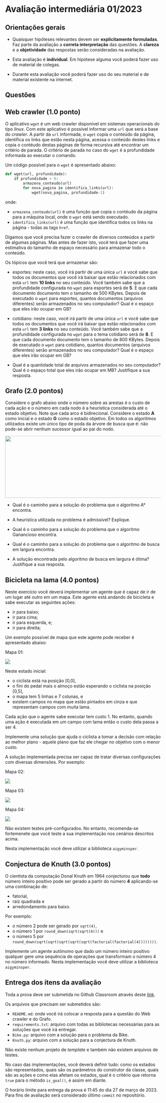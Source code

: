 # Avaliação intermediária 01/2023

## Orientações gerais

* Quaisquer hipóteses relevantes devem ser **explicitamente formuladas**. Faz parte da avaliação a **correta interpretação** das questões. A **clareza** e a **objetividade** das respostas serão consideradas na avaliação. 

* Esta avaliação é **individual**. Em hipótese alguma você poderá fazer uso de material de colegas.

* Durante esta avaliação você poderá fazer uso do seu material e de material existente na internet. 

## Questões

## Web crawler (1.0 ponto)

O aplicativo `wget` é um web crawler disponível em sistemas operacionais do tipo *linux*. Com este aplicativo é possível informar uma `url` que será a base do *crawler*. A partir da `url` informada, o `wget` copia o conteúdo da página, identifica os links que estão nesta página, acessa o conteúdo destes links e copia o contéudo destas páginas de forma recursiva até encontrar um critério de parada. O critério de parada no caso do `wget` é a profundidade informada ao executar o comando.

Um código possível para o `wget` é apresentado abaixo: 

```python
def wget(url, profundidade):
    if profundidade > 0:
        armazena_conteudo(url)
        for nova_pagina in identifica_links(url):
            wget(nova_pagina, profundidade-1)
```

onde: 

* `armazena_conteudo(url)` é uma função que copia o contéudo da página para a máquina local, onde o `wget` está sendo executado. 
* `identifica_links(url)` é uma função que identifica todos os links na página - todas as tags `href`. 


Digamos que você precisa fazer o crawler de diversos conteúdos a partir de algumas páginas. Mas antes de fazer isto, você terá que fazer uma estimativa do tamanho de espaço necessário para armazenar todo o conteúdo. 

Os tópicos que você terá que armazenar são: 

* esportes: neste caso, você irá partir de uma única `url` e você sabe que todos os documentos que você irá baixar que estão relacionados com esta `url` tem **10 links** no seu conteúdo. Você também sabe que a profundidade configurada no `wget` para esportes será de **5**. E que cada documento documento tem o tamanho de 500 KBytes. Depois de executado o `wget` para esportes, quantos documentos (arquivos diferentes) serão armazenados no seu computador? Qual é o espaço que eles irão ocupar em GB? 

* cotidiano: neste caso, você irá partir de uma única `url` e você sabe que todos os documentos que você irá baixar que estão relacionados com esta `url` tem **3 links** no seu conteúdo. Você também sabe que a profundidade configurada no `wget` para o tema cotidiano será de **8**. E que cada documento documento tem o tamanho de 800 KBytes. Depois de executado o `wget` para cotidiano, quantos documentos (arquivos diferentes) serão armazenados no seu computador? Qual é o espaço que eles irão ocupar em GB? 

* Qual é a quantidade total de arquivos armazenados no seu computador? Qual é o espaço total que eles irão ocupar em MB? Justifique a sua resposta. 


## Grafo (2.0 pontos)

Considere o grafo abaixo onde o número sobre as arestas é o custo de cada ação e o número em cada nodo é a heurística considerada até o
estado objetivo. Note que cada arco é bidirecional. Considere o estado **A** como inicial e o estado **G** como o estado objetivo. Em todos os algoritmos utilizados existe um único tipo de poda da árvore de busca que é: não pode-se abrir nenhum sucessor igual ao pai do nodo. 

<img src="img/grafo.png" width="800" height="200">

* Qual é o caminho para a solução do problema que o algoritmo A* encontra.

* A heurística utilizada no problema é admissível? Explique.

* Qual é o caminho para a solução do problema que o algoritmo Ganancioso encontra. 

* Qual é o caminho para a solução do problema que o algoritmo de busca em largura encontra. 

* A solução encontrada pelo algoritmo de busca em largura é ótima? Justifique a sua resposta. 

## Bicicleta na lama (4.0 pontos)

Neste exercício você deverá implementar um agente que é capaz de ir de um lugar até outro em um mapa. Este agente está andando de bicicleta e sabe executar as seguintes ações: 

* ir para baixo;
* ir para cima;
* ir para esquerda, e;
* ir para direita; 

Um exemplo possível de mapa que este agente pode receber é apresentado abaixo: 

Mapa 01: 

<img src="img/mapa_01.png"> 

Neste estado inicial: 

* o ciclista está na posição [0,0],
* o fim do pedal mais o almoço estão esperando o ciclista na posição [0,5],
* o mapa tem 5 linhas e 7 colunas, e
* existem campos no mapa que estão pintados em cinza e que representam campos com muita lama. 

Cada ação que o agente sabe executar tem custo 1. No entanto, quando uma ação é executada em um campo com lama então o custo dela passa a ser 4. 

Implemente uma solução que ajuda o ciclista a tomar a decisão com relação ao melhor plano - aquele plano que faz ele chegar no objetivo com o menor custo.

A solução implementada precisa ser capaz de tratar diversas configurações com diversas dimensões. Por exemplo:

Mapa 02:

<img src="img/mapa_01_01.png"> 

Mapa 03: 

<img src="img/mapa_02.png"> 

Mapa 04: 

<img src="img/mapa_03.png"> 

Não existem testes pré-configurados. No entanto, recomenda-se fortemenete que você teste a sua implementação nos cenários descritos acima.

Nesta implementação você deve utilizar a biblioteca `aigyminsper`.

## Conjectura de Knuth (3.0 pontos)

O cientista da computação Donal Knuth em 1964 conjecturou que **todo** número inteiro positivo pode ser gerado a partir do número **4** aplicando-se uma combinação de:

* fatorial, 
* raiz quadrada e 
* arredondamento para baixo. 

Por exemplo: 

* o número 2 pode ser gerado por `sqrt(4)`, 
* o número 1 por `round_down(sqrt(sqrt(4)))` e 
* o número 5 por `round_down(sqrt(sqrt(sqrt(sqrt(sqrt(factorial(factorial(4))))))))`.

Implemente um agente autônomo que dado um número inteiro positivo qualquer gere uma sequência de operações que transformam o número 4 no número informado. Nesta implementação você deve utilizar a biblioteca `aigyminsper`. 

## Entrega dos itens da avaliação

Toda a prova deve ser submetida no Github Classroom através deste [link](https://classroom.github.com/a/MD_gKLBn).

Os arquivos que precisam ser submetidos são: 

* `README.md`: onde você irá colocar a resposta para a questão do Web crawler e do Grafo. 
* `requirements.txt`: arquivo com todas as bibliotecas necessárias para as soluções que você irá entregar. 
* `Bike.py`: arquivo com a solução para o problema da Bike.
* `Knuth.py`: arquivo com a solução para a conjectura de Knuth. 

Não existe nenhum projeto de *template* e também não existem arquivos de testes. 

No caso das implementações, você deverá definir tudo: como os estados são representados, quais são os parâmetros do construtor da classe, quais são as ações e como elas afetam os estados, qual é o critério que retorna `true` para o método `is_goal()`, e assim em diante. 

O horário limite para entrega da prova é 11:45 do dia 27 de março de 2023. Para fins de avaliação será considerado último `commit` no repositório. 

